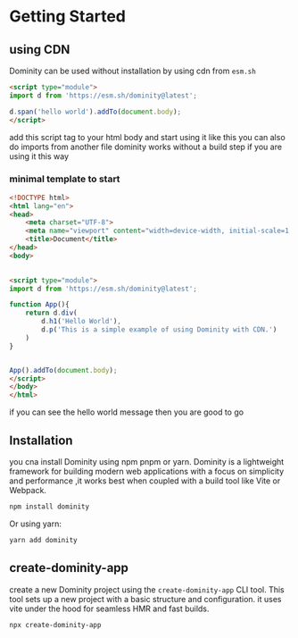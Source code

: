 # Getting Started


## using CDN 
Dominity can be used without installation by using cdn from `esm.sh` 

```html
<script type="module">
import d from 'https://esm.sh/dominity@latest';

d.span('hello world').addTo(document.body);
</script>
```
add this script tag to your html body and start using it like this you can also do imports from another file
dominity works without a build step if you are using it this way

### minimal template to start 
```html
<!DOCTYPE html>
<html lang="en">
<head>
    <meta charset="UTF-8">
    <meta name="viewport" content="width=device-width, initial-scale=1.0">
    <title>Document</title>
</head>
<body>
    

<script type="module">
import d from 'https://esm.sh/dominity@latest';

function App(){
    return d.div(
        d.h1('Hello World'),
        d.p('This is a simple example of using Dominity with CDN.')
    )
}


App().addTo(document.body);
</script>
</body>
</html>
```
if you can see the hello world message then you are good to go

## Installation
you cna install Dominity using npm pnpm or yarn. Dominity is a lightweight framework for building modern web applications with a focus on simplicity and performance ,it works best when coupled with a build tool like Vite or Webpack.

```bash
npm install dominity
```

Or using yarn:

```bash
yarn add dominity
```

## create-dominity-app 

create a new Dominity project using the `create-dominity-app` CLI tool. This tool sets up a new project with a basic structure and configuration. it uses vite under the hood for seamless HMR and fast builds.

```bash
npx create-dominity-app
```
